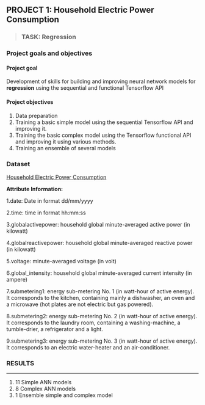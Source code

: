 ## PROJECT 1: Household Electric Power Consumption

> ### TASK: Regression

### Project goals and objectives

#### Project goal

Development of skills for building and improving neural network models for **regression** using the sequential and functional Tensorflow API

#### Project objectives

1. Data preparation
2. Training a basic simple model using the sequential Tensorflow API and improving it.
3. Training the basic complex model using the Tensorflow functional API and improving it using various methods.
4. Training an ensemble of several models

### Dataset

[Household Electric Power Consumption](https://www.kaggle.com/uciml/electric-power-consumption-data-set#) 

**Attribute Information:**

1.date: Date in format dd/mm/yyyy

2.time: time in format hh:mm:ss

3.globalactivepower: household global minute-averaged active power (in kilowatt)

4.globalreactivepower: household global minute-averaged reactive power (in kilowatt) 

5.voltage: minute-averaged voltage (in volt)

6.global_intensity: household global minute-averaged current intensity (in ampere)

7.submetering1: energy sub-metering No. 1 (in watt-hour of active energy). It corresponds to the kitchen, containing mainly a dishwasher, an oven and a microwave (hot plates are not electric but gas powered).

8.submetering2: energy sub-metering No. 2 (in watt-hour of active energy). It corresponds to the laundry room, containing a washing-machine, a tumble-drier, a refrigerator and a light.

9.submetering3: energy sub-metering No. 3 (in watt-hour of active energy). It corresponds to an electric water-heater and an air-conditioner.

### RESULTS 

---

1. 11 Simple ANN models 
2. 8 Complex ANN models
3. 1 Ensemble simple and complex model 
